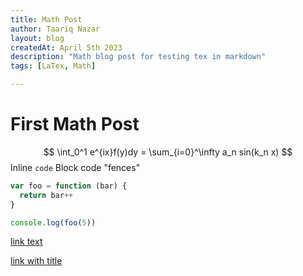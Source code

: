 ```yaml
---
title: Math Post
author: Taariq Nazar
layout: blog
createdAt: April 5th 2023
description: "Math blog post for testing tex in markdown"
tags: [LaTex, Math]

---
```

# First Math Post
$$
  \int_0^1 e^{ix}f(y)dy = \sum_{i=0}^\infty a_n sin(k_n x)
$$
Inline `code`
Block code "fences"

```js
var foo = function (bar) {
  return bar++
}

console.log(foo(5))
```
[link text](http://dev.nodeca.com)

[link with title](http://nodeca.github.io/pica/demo/ 'title text!')
